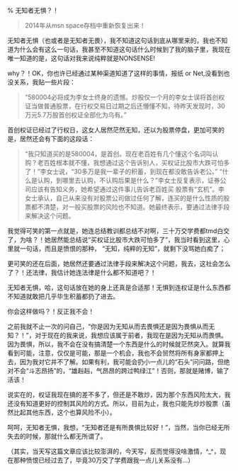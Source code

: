 % 无知者无惧？！

> 2014年从msn space存档中重新恢复出来！

无知者无惧（也或者是无知者无畏），我不知道这句话到底从哪里来的，我也不知道为什么会有这么一句话，我甚至不知道这句话什么时候到了我的脑子里，我现在唯一知道的是，这句话对我来说纯粹就是NONSENSE!

why？！OK，你也许已经通过某种渠道知道了这样的事情，报纸 or Net,没看到也没关系，我贴一些片段：

> “580004必将成为李女士终身的遗憾。炒股仅一个月的李女士误将首创权证当做普通股票，在行权交易日过期之后还懵懂不知，待昨天发现时，30万元5.7万股首创权证全部化为乌有。”

首创权证已经过了行权日，这女人居然茫然无知，还以为股票停盘，更加可笑的是，居然还会有下面的这段话：

> “我只知道买的是580004，是首创。现在老百姓有几个懂这个名词叫认购？老百姓根本就不懂，我想通过这个告诉别人，买权证比股市大跌可怕多了！”李女士说，“30多万是我一辈子的积蓄，到现在都没敢告诉老公。”
> “什么是认购，到哪里去认购，不认购后果是什么？”李女士反复表示，证券公司应该有告知义务，她希望通过这件事儿告诉老百姓买 股票有“玄机”。李女士承认，自己从来没有对股票公司做过任何了解，连买的是什么性质的股票都不清楚，对一般买股票的风险也不知道。她最终表示，要通过法律手段来解决这个问题。

我觉得可笑的第一点就是，她连总结教训都总结不对啊，三十万交学费都tmd白交了，为啥？！她居然能总结说“买权证比股市大跌可怕多了”，我当时看到这里，心里就一句话，而且是愤恨的那种， “无知，纯粹的无知”，就剩下没骂她白痴了；

更可笑的还在后面，她居然还要通过法律手段来解决这个问题，我去，这社会怎么了？！还法律，我估计她连法律是什么都不知道吧？！

无知者无惧，哈，这句话放在她的身上还真是合适那！无惧到连权证是什么东西都不知道就敢把几乎毕生积蓄都扔了进去。

你会这样做吗？！反正我不会！

之前我就不止一次的问自己，“你是因为无知从而去畏惧还是因为畏惧从而无知？！”，对于现在的我来说，我想应该属于前者，我现在是因为无知从而畏惧。因为畏惧，所以，我不会在没有搞清楚一个东西是什么的时候就茫然突入。就算我看到可能，注意，仅仅是可能，那是一个机会，我也不会贸然将所有身家都押上去，因为我对它并不了解。如果有利，我可能会扔小一点儿的“石头”问问路，但绝对不会“斗志昂扬”的，“雄赳赳，气昂昂的跨过鸭绿江”！否则，那就是赌博，输了活该！

说实在的，权证我现在搞的差不多了，但还是不敢炒，因为那个东西风险太大，我还没有知道更好的控制其风险的方式。所以，目前为止，我也只能先炒炒股票（虽然比起其他东西，这个也算风险不小）。

呵呵，无知者无惧，我想，“无知者还是有所畏惧比较好！”，当然，当你已经无所失去的时候，那就什么都无所谓了。

（其实，当天写这篇文章应该比较澎湃的，今天写，反而觉得没啥激情，^_^，现在那种愤恨已经过去了，毕竟30万交了学费跟我一点儿关系没有...）